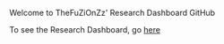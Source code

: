Welcome to TheFuZiOnZz' Research Dashboard GitHub

To see the Research Dashboard, go [here](http://notes.thefuzionzz.xyz/)
